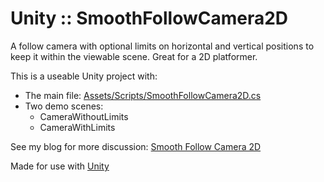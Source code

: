 Unity :: SmoothFollowCamera2D
==============

A follow camera with optional limits on horizontal and vertical positions to keep it within the viewable scene. Great for a 2D platformer.

This is a useable Unity project with:
* The main file: [Assets/Scripts/SmoothFollowCamera2D.cs](https://github.com/chrisgaunt/SmoothFollowCamera2D/blob/master/Assets/Scripts/SmoothFollowCamera2D.cs)
* Two demo scenes:
  * CameraWithoutLimits
  * CameraWithLimits

See my blog for more discussion: [Smooth Follow Camera 2D](http://www.chrisgaunt.com/2014/07/18/smooth-follow-camera-2D-v1.0.0/)

Made for use with [Unity](http://unity3d.com)
